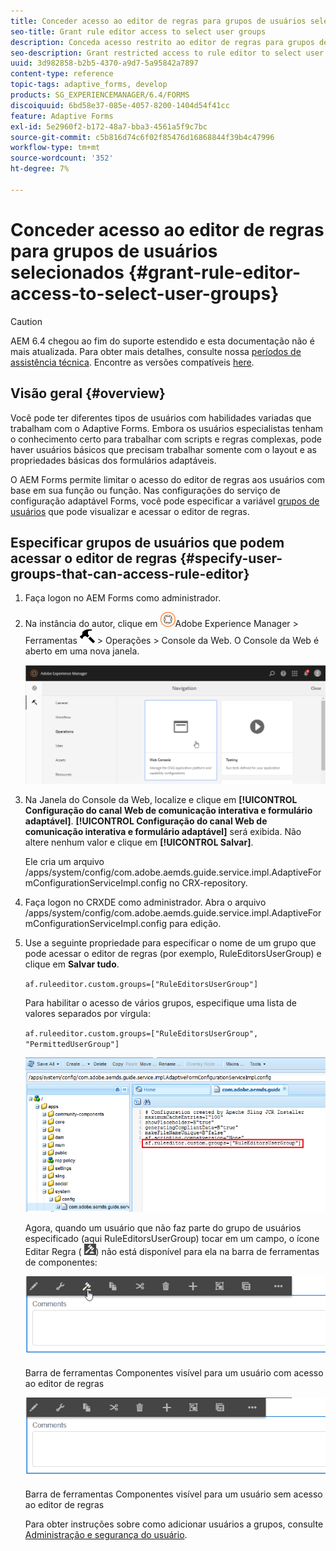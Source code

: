```yaml
---
title: Conceder acesso ao editor de regras para grupos de usuários selecionados
seo-title: Grant rule editor access to select user groups
description: Conceda acesso restrito ao editor de regras para grupos de usuários selecionados.
seo-description: Grant restricted access to rule editor to select user groups.
uuid: 3d982858-b2b5-4370-a9d7-5a95842a7897
content-type: reference
topic-tags: adaptive_forms, develop
products: SG_EXPERIENCEMANAGER/6.4/FORMS
discoiquuid: 6bd58e37-085e-4057-8200-1404d54f41cc
feature: Adaptive Forms
exl-id: 5e2960f2-b172-48a7-bba3-4561a5f9c7bc
source-git-commit: c5b816d74c6f02f85476d16868844f39b4c47996
workflow-type: tm+mt
source-wordcount: '352'
ht-degree: 7%

---
```


# Conceder acesso ao editor de regras para grupos de usuários selecionados {#grant-rule-editor-access-to-select-user-groups}

>[!CAUTION]
>
>AEM 6.4 chegou ao fim do suporte estendido e esta documentação não é mais atualizada. Para obter mais detalhes, consulte nossa [períodos de assistência técnica](https://helpx.adobe.com/br/support/programs/eol-matrix.html). Encontre as versões compatíveis [here](https://experienceleague.adobe.com/docs/).

## Visão geral {#overview}

Você pode ter diferentes tipos de usuários com habilidades variadas que trabalham com o Adaptive Forms. Embora os usuários especialistas tenham o conhecimento certo para trabalhar com scripts e regras complexas, pode haver usuários básicos que precisam trabalhar somente com o layout e as propriedades básicas dos formulários adaptáveis.

O AEM Forms permite limitar o acesso do editor de regras aos usuários com base em sua função ou função. Nas configurações do serviço de configuração adaptável Forms, você pode especificar a variável [grupos de usuários](/help/sites-administering/security.md) que pode visualizar e acessar o editor de regras.

## Especificar grupos de usuários que podem acessar o editor de regras {#specify-user-groups-that-can-access-rule-editor}

1. Faça logon no AEM Forms como administrador.
1. Na instância do autor, clique em ![adobeexperiencemanager](assets/adobeexperiencemanager.png)Adobe Experience Manager > Ferramentas ![martelo](assets/hammer.png) > Operações > Console da Web. O Console da Web é aberto em uma nova janela.

   ![1](assets/1.png)

1. Na Janela do Console da Web, localize e clique em **[!UICONTROL Configuração do canal Web de comunicação interativa e formulário adaptável]**. **[!UICONTROL Configuração do canal Web de comunicação interativa e formulário adaptável]** será exibida. Não altere nenhum valor e clique em **[!UICONTROL Salvar]**.

   Ele cria um arquivo /apps/system/config/com.adobe.aemds.guide.service.impl.AdaptiveFormConfigurationServiceImpl.config no CRX-repository.

1. Faça logon no CRXDE como administrador. Abra o arquivo /apps/system/config/com.adobe.aemds.guide.service.impl.AdaptiveFormConfigurationServiceImpl.config para edição.
1. Use a seguinte propriedade para especificar o nome de um grupo que pode acessar o editor de regras (por exemplo, RuleEditorsUserGroup) e clique em **Salvar tudo**.

   `af.ruleeditor.custom.groups=["RuleEditorsUserGroup"]`

   Para habilitar o acesso de vários grupos, especifique uma lista de valores separados por vírgula:

   `af.ruleeditor.custom.groups=["RuleEditorsUserGroup", "PermittedUserGroup"]`

   ![create-user](assets/create-user.png)

   Agora, quando um usuário que não faz parte do grupo de usuários especificado (aqui RuleEditorsUserGroup) tocar em um campo, o ícone Editar Regra ( ![edit-rules1](assets/edit-rules1.png)) não está disponível para ela na barra de ferramentas de componentes:

   ![componentstoolbarwithre](assets/componentstoolbarwithre.png)

   Barra de ferramentas Componentes visível para um usuário com acesso ao editor de regras

   ![componentstoolbarwithultre](assets/componentstoolbarwithoutre.png)

   Barra de ferramentas Componentes visível para um usuário sem acesso ao editor de regras

   Para obter instruções sobre como adicionar usuários a grupos, consulte [Administração e segurança do usuário](/help/sites-administering/security.md).
